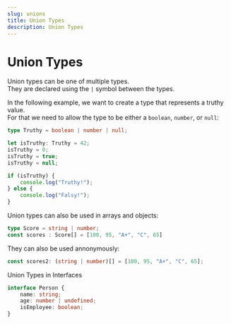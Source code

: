 ```yaml
---
slug: unions
title: Union Types
description: Union Types
---
```


# Union Types
Union types can be one of multiple types.  
They are declared using the `|` symbol between the types.

In the following example, we want to create a type that represents a truthy value.  
For that we need to allow the type to be either a `boolean`, `number`, or `null`:
```ts
type Truthy = boolean | number | null;

let isTruthy: Truthy = 42;
isTruthy = 0;
isTruthy = true;
isTruthy = null;

if (isTruthy) {
    console.log("Truthy!");
} else {
    console.log("Falsy!");
}
```
Union types can also be used in arrays and objects:
```ts
type Score = string | number;
const scores : Score[] = [100, 95, "A+", "C", 65]
```
They can also be used annonymously:
```ts
const scores2: (string | number)[] = [100, 95, "A+", "C", 65];
```

Union Types in Interfaces
```ts
interface Person {
    name: string;
    age: number | undefined;
    isEmployee: boolean;
}
```
